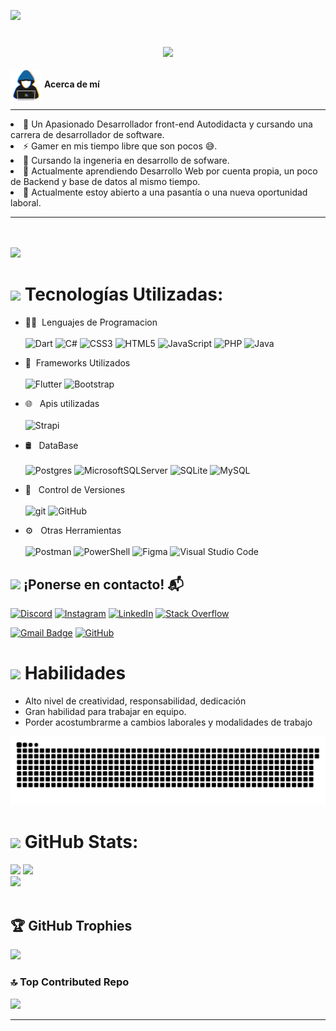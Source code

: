 
   <img src="https://user-images.githubusercontent.com/73097560/115834477-dbab4500-a447-11eb-908a-139a6edaec5c.gif"><br><br>


<h3 align = "center"><img src="https://readme-typing-svg.herokuapp.com?color=%23F7F7F7&size=21&center=true&vCenter=true&width=650&height=100&lines=Estudiante+%F0%9F%91%A8%F0%9F%8F%BB%E2%80%8D%F0%9F%8E%93+y+un+Joven+Programador+%F0%9F%91%A9%E2%80%8D%F0%9F%92%BB+...+"></h3>

 
  
  <img align = "center" src = "https://github.com/0xAbdulKhalid/0xAbdulKhalid/raw/main/assets/mdImages/about_me.gif" width = 50px></picture> **Acerca de mí** 
  
 
---------- 
     
 <li>🚀  Un Apasionado Desarrollador front-end Autodidacta y cursando una carrera de desarrollador de software.               
 
 <li>⚡  Gamer en mis tiempo libre que son pocos 😅.                            
                                                          
 <li>📝  Cursando la ingeneria en desarrollo de sofware.                                   
                                                                                                                               
 <li>🌱  Actualmente aprendiendo Desarrollo Web por cuenta propia, un poco de Backend y base de datos al mismo tiempo.     
      
 <li>💼  Actualmente estoy abierto a una pasantía o una nueva oportunidad laboral.         
   
----------  
<br><br>[![](https://visitcount.itsvg.in/api?id=Thomas-Reyes&icon=0&color=6)](https://visitcount.itsvg.in)
#   <img src="https://media.tenor.com/images/7e96d994f29b388f63f7aa77ff2bea78/tenor.gif" width="25"> Tecnologías Utilizadas:
 
- 👨‍💻&nbsp;  Lenguajes de Programacion  <br><br>
![Dart](https://img.shields.io/badge/dart-%230175C2.svg?style=for-the-badge&logo=dart&logoColor=white) ![C#](https://img.shields.io/badge/c%23-%23239120.svg?style=for-the-badge&logo=csharp&logoColor=white) ![CSS3](https://img.shields.io/badge/css3-%231572B6.svg?style=for-the-badge&logo=css3&logoColor=white) ![HTML5](https://img.shields.io/badge/html5-%23E34F26.svg?style=for-the-badge&logo=html5&logoColor=white)  ![JavaScript](https://img.shields.io/badge/javascript-%23323330.svg?style=for-the-badge&logo=javascript&logoColor=%23F7DF1E) ![PHP](https://img.shields.io/badge/php-%23777BB4.svg?style=for-the-badge&logo=php&logoColor=white) ![Java](https://img.shields.io/badge/java-%23ED8B00.svg?style=for-the-badge&logo=openjdk&logoColor=white)

- 🧰&nbsp;   Frameworks Utilizados  <br>   
![Flutter](https://img.shields.io/badge/Flutter-%2302569B.svg?style=for-the-badge&logo=Flutter&logoColor=white)  ![Bootstrap](https://img.shields.io/badge/bootstrap-%238511FA.svg?style=for-the-badge&logo=bootstrap&logoColor=white) 

- 🌐 &nbsp;   Apis utilizadas    <br><br>
![Strapi](https://img.shields.io/badge/strapi-%232E7EEA.svg?style=for-the-badge&logo=strapi&logoColor=white)

- 🛢 &nbsp;   DataBase   <br><br>
![Postgres](https://img.shields.io/badge/postgres-%23316192.svg?style=for-the-badge&logo=postgresql&logoColor=white) ![MicrosoftSQLServer](https://img.shields.io/badge/Microsoft%20SQL%20Server-CC2927?style=for-the-badge&logo=microsoft%20sql%20server&logoColor=white) ![SQLite](https://img.shields.io/badge/sqlite-%2307405e.svg?style=for-the-badge&logo=sqlite&logoColor=white) ![MySQL](https://img.shields.io/badge/mysql-%2300000f.svg?style=for-the-badge&logo=mysql&logoColor=white) 

- 🔧 &nbsp; Control de Versiones     <br><br> 
![git](https://img.shields.io/badge/git%20-%23F05033.svg?&style=for-the-badge&logo=git&logoColor=white) ![GitHub](https://img.shields.io/badge/github%20-%23121011.svg?&style=for-the-badge&logo=github&logoColor=white)

 
- ⚙️ &nbsp; Otras Herramientas <br> <br>
![Postman](https://img.shields.io/badge/Postman-FF6C37?style=for-the-badge&logo=postman&logoColor=white) ![PowerShell](https://img.shields.io/badge/PowerShell-%235391FE.svg?style=for-the-badge&logo=powershell&logoColor=white)
![Figma](https://img.shields.io/badge/figma%20-%23F24E1E.svg?&style=for-the-badge&logo=figma&logoColor=white)  ![Visual Studio Code](https://img.shields.io/badge/-VsCode-2C2C32?style=flat-square&logo=visual-studio-code&logoColor=0078D7)



  
## <img height="40" src="https://emoji.gg/assets/emoji/7333-parrotdance.gif">  ¡Ponerse en contacto! 📬   
[![Discord](https://img.shields.io/badge/Discord-%237289DA.svg?logo=discord&logoColor=white)](https://discord.gg/editar) [![Instagram](https://img.shields.io/badge/tha.__.rs-%23E4405F.svg?logo=Instagram&logoColor=white)](https://instagram.com/editar) [![LinkedIn](https://img.shields.io/badge/LinkedIn-%230077B5.svg?logo=linkedin&logoColor=white)](https://linkedin.com/in/editar) [![Stack Overflow](https://img.shields.io/badge/-Stackoverflow-FE7A16?logo=stack-overflow&logoColor=white)](https://stackoverflow.com/users/editar) 

[![Gmail Badge](https://img.shields.io/badge/-thomas.alonsoreyes@gmail.com-blue?style=flat-roundedrectangle&logo=Gmail&logoColor=white&link=mailto:thomas.alonsoreyes@gmail.com)](thomas.alonsoreyes@gmail.com) [![GitHub](https://img.shields.io/badge/ThomasReyes-100000?style=for-the-badge&logo=github&logoColor=white)](https://github.com/Thomas-Reyes)
<br>


 
 # <img src="https://media2.giphy.com/media/QssGEmpkyEOhBCb7e1/giphy.gif?cid=ecf05e47a0n3gi1bfqntqmob8g9aid1oyj2wr3ds3mg700bl&rid=giphy.gif" width ="35"><b> Habilidades </b>
- Alto nivel de creatividad, responsabilidad, dedicación
- Gran habilidad para trabajar en equipo.
- Porder acostumbrarme a cambios laborales y modalidades de trabajo
  
![snake gif](https://github.com/TekyaygilFethi/TekyaygilFethi/blob/output/github-contribution-grid-snake.svg)
 

 

# <img src="https://media.giphy.com/media/iY8CRBdQXODJSCERIr/giphy.gif" width="35"> GitHub Stats:
![](https://github-readme-stats.vercel.app/api?username=Thomas-Reyes&theme=gruvbox&hide_border=true&include_all_commits=false&count_private=false) 
![](https://github-readme-streak-stats.herokuapp.com/?user=Thomas-Reyes&theme=gruvbox&hide_border=true)<br/>
![](https://github-readme-stats.vercel.app/api/top-langs/?username=Thomas-Reyes&theme=gruvbox&hide_border=true&include_all_commits=false&count_private=false&layout=compact)
<br><br>

## 🏆 GitHub Trophies 
 
![](https://github-profile-trophy.vercel.app/?username=Thomas-Reyes&theme=gruvbox&no-frame=false&no-bg=true&margin-w=4)

### 🔝 Top Contributed Repo
![](https://github-contributor-stats.vercel.app/api?username=Thomas-Reyes&limit=5&theme=gruvbox&combine_all_yearly_contributions=true)

---


<!-- Proudly created with GPRM ( https://gprm.itsvg.in ) -->
